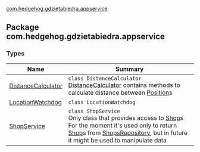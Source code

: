 [com.hedgehog.gdzietabiedra.appservice](./index.md)

## Package com.hedgehog.gdzietabiedra.appservice

### Types

| Name | Summary |
|---|---|
| [DistanceCalculator](-distance-calculator/index.md) | `class DistanceCalculator`<br>[DistanceCalculator](-distance-calculator/index.md) contains methods to calculate distance between [Position](../com.github.asvid.biedra.domain/-position/index.md)s |
| [LocationWatchdog](-location-watchdog/index.md) | `class LocationWatchdog` |
| [ShopService](-shop-service/index.md) | `class ShopService`<br>Only class that provides access to [Shop](../com.hedgehog.gdzietabiedra.domain/-shop/index.md)s For the moment it's used only to return [Shop](../com.hedgehog.gdzietabiedra.domain/-shop/index.md)s from [ShopsRepository](../com.hedgehog.gdzietabiedra.data.repository.shops/-shops-repository/index.md), but in future it might be used to manipulate data |
